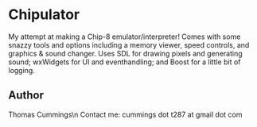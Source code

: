 # Chipulator
My attempt at making a Chip-8 emulator/interpreter! Comes with some snazzy tools and options including a memory viewer,
speed controls, and graphics & sound changer. Uses SDL for drawing pixels and generating sound; wxWidgets for UI and eventhandling;
and Boost for a little bit of logging.

## Author
Thomas Cummings\n
Contact me: cummings dot t287 at gmail dot com

